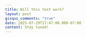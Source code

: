 ```yaml
---
title: Will this test work?
layout: post
gisqus_comments: "true"
date: 2025-07-29T17:47:00.000-07:00
content: Stay tuned!
---
```

